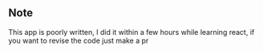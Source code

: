 ## Note

This app is poorly written, I did it within a few hours while learning react, if you want to revise the code just make a pr
